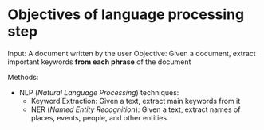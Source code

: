# Objectives of language processing step
Input: A document written by the user
Objective: Given a document, extract important keywords **from each phrase** of the document

Methods:
- NLP (*Natural Language Processing*) techniques:
    - Keyword Extraction: Given a text, extract main keywords from it
    - NER (*Named Entity Recognition*): Given a text, extract names of places, events, people, and other entities.
